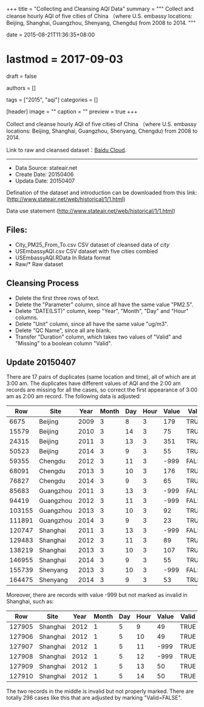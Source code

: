 +++
title = "Collecting and Cleansing AQI Data"
summary = """
Collect and cleanse hourly AQI of five cities of China （where U.S. embassy locations: Beijing, Shanghai, Guangzhou, Shenyang, Chengdu) from 2008 to 2014.
"""

date = 2015-08-21T11:36:35+08:00
# lastmod = 2017-09-03
draft = false

authors = []

tags = ["2015", "aqi"]
categories = []

[header]
image = ""
caption = ""
preview = true
+++


Collect and cleanse hourly AQI of five cities of China （where U.S. embassy locations: Beijing, Shanghai, Guangzhou, Shenyang, Chengdu) from 2008 to 2014.

Link to raw and cleansed dataset：[Baidu Cloud](http://pan.baidu.com/s/1i4vBkep).

----------------

- Data Source: stateair.net
- Create Date: 20150406
- Updata Date: 20150407

Defination of the dataset and introduction can be downloaded from this link: (http://www.stateair.net/web/historical/1/1.html)

Data use statement (http://www.stateair.net/web/historical/1/1.html)

## Files:

- City_PM25_From_To.csv
  CSV dataset of cleansed data of _city_
- USEmbassyAQI.csv
  CSV dataset with five cities combied
- USEmbassyAQI.RData
  In Rdata format
- Raw/*
  Raw dataset

## Cleansing Process

- Delete the first three rows of text.
- Delete the "Parameter" column, since all have the same value "PM2.5".
- Delete "DATE(LST)" column, keep "Year", "Month", "Day" and "Hour" columns.
- Delete "Unit" column, since all have the same value "ug/m3".
- Delete "QC Name", since all are blank.
- Transfer "Duration" column, which takes two values of "Valid" and "Missing" to a boolean column "Valid".

## Update 20150407

There are 17 pairs of duplicates (same location and time), all of which are at 3:00 am. The duplicates have different values of AQI and the 2:00 am records are missing for all the cases, so correct the first appearance of 3:00 am as 2:00 am record. The following data is adjusted: 

Row |	Site | Year | Month | Day | Hour | Value | Valid
----|------|------|-------|-----|------|-------|------
6675 | Beijing | 2009 | 3 | 8 | 3 | 179 | TRUE
15579 | Beijing | 2010 | 3 | 14 | 3 | 75 | TRUE
24315 | Beijing | 2011 | 3 | 13 | 3 | 351 | TRUE
50523 | Beijing | 2014 | 3 | 9 | 3 | 55 | TRUE
59355 | Chengdu | 2012 | 3 | 11 | 3 | -999 | FALSE
68091 | Chengdu | 2013 | 3 | 10 | 3 | 176 | TRUE
76827 | Chengdu | 2014 | 3 | 9 | 3 | 65 | TRUE
85683 | Guangzhou | 2011 | 3 | 13 | 3 | -999 | FALSE
94419 | Guangzhou | 2012 | 3 | 11 | 3 | -999 | FALSE
103155 | Guangzhou | 2013 | 3 | 10 | 3 | 92 | TRUE
111891 | Guangzhou | 2014 | 3 | 9 | 3 | 23 | TRUE
120747 | Shanghai | 2011 | 3 | 13 | 3 | -999 | FALSE
129483 | Shanghai | 2012 | 3 | 11 | 3 | 89 | TRUE
138219 | Shanghai | 2013 | 3 | 10 | 3 | 107 | TRUE
146955 | Shanghai | 2014 | 3 | 9 | 3 | 55 | TRUE
155739 | Shenyang | 2013 | 3 | 10 | 3 | -999 | FALSE
164475 | Shenyang | 2014 | 3 | 9 | 3 | 53 | TRUE

Moreover, there are records with value -999 but not marked as invalid in Shanghai, such as:

Row | Site | Year | Month | Day | Hour | Value | Valid
----|------|------|-------|-----|------|-------|------
127905 | Shanghai | 2012 | 1 | 5 | 9 | 49 | TRUE
127906 | Shanghai | 2012 | 1 | 5 | 10 | 49 | TRUE
127907 | Shanghai | 2012 | 1 | 5 | 11 | -999 | TRUE
127908 | Shanghai | 2012 | 1 | 5 | 12 | -999 | TRUE
127909 | Shanghai | 2012 | 1 | 5 | 13 | 50 | TRUE
127910 | Shanghai | 2012 | 1 | 5 | 14 | 50 | TRUE

The two records in the middle is invalid but not properly marked. There are totally 296 cases like this that are adjusted by marking "Valid=FALSE". 

